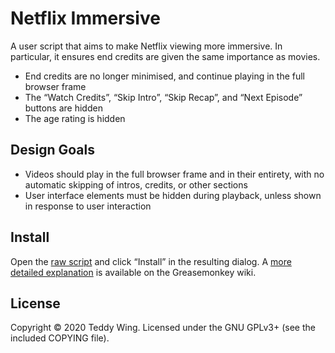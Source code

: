 Netflix Immersive
=================

A user script that aims to make Netflix viewing more immersive. In particular,
it ensures end credits are given the same importance as movies.

* End credits are no longer minimised, and continue playing in the full browser
  frame
* The “Watch Credits”, “Skip Intro”, “Skip Recap”, and “Next Episode” buttons
  are hidden
* The age rating is hidden


## Design Goals

* Videos should play in the full browser frame and in their entirety, with no
  automatic skipping of intros, credits, or other sections
* User interface elements must be hidden during playback, unless shown in
  response to user interaction


## Install
Open the [raw script][1] and click “Install” in the resulting dialog. A [more
detailed explanation][2] is available on the Greasemonkey wiki.


## License
Copyright © 2020 Teddy Wing. Licensed under the GNU GPLv3+ (see the included
COPYING file).


[1]: https://raw.githubusercontent.com/teddywing/netflix-immersive/master/netflix-immersive.user.js
[2]: https://wiki.greasespot.net/Greasemonkey_Manual:Installing_Scripts
